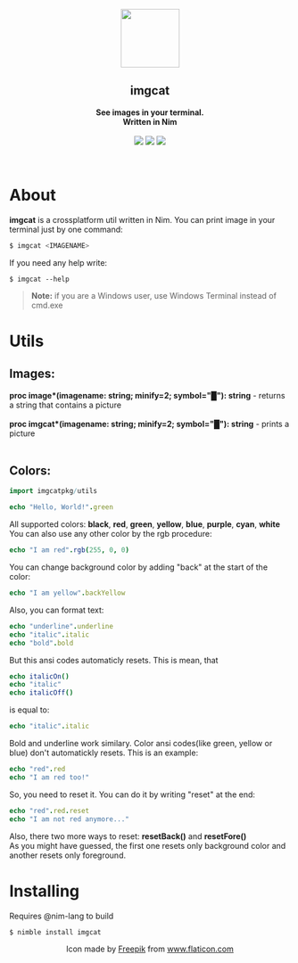 <p align="center">
  <img width=105 height=105 src="https://raw.githubusercontent.com/not-lum/imgcat/master/logo/kitty.png">
</p>

<h2 align="center"><b>imgcat</b></h2>

<p align="center">
  <b>See images in your terminal.
  <br>
  Written in Nim
  <br/>
  <br/>
  </b>
  <img src="https://img.shields.io/github/license/not-lum/imgcat?style=flat-square">

   <img src="https://img.shields.io/badge/version-0.2.0-green?style=flat-square">

   <img src="https://img.shields.io/badge/made_with-nim-green?style=flat-square">
</p>
<br>

# About
**imgcat** is a crossplatform util written in Nim. You can print image in your terminal just by one command:
```bash
$ imgcat <IMAGENAME>
```
If you need any help write:
```
$ imgcat --help
```
> **Note:** if you are a Windows user, use Windows Terminal instead of cmd.exe<br>

# Utils

## Images:
**proc image\*(imagename: string; minify=2; symbol="█"): string** - returns a string that contains a picture<br><br>
**proc imgcat\*(imagename: string; minify=2; symbol="█"): string** - prints a picture<br><br>


## Colors:
```nim
import imgcatpkg/utils

echo "Hello, World!".green
```
All supported colors:
**black**,
**red**,
**green**,
**yellow**,
**blue**,
**purple**,
**cyan**,
**white**<br>
You can also use any other color by the rgb procedure:
```nim
echo "I am red".rgb(255, 0, 0)
```
You can change background color by adding "back" at the start of the color:
```nim
echo "I am yellow".backYellow
```
Also, you can format text:
```nim
echo "underline".underline
echo "italic".italic
echo "bold".bold
```
But this ansi codes automaticly resets. This is mean, that
```nim
echo italicOn()
echo "italic"
echo italicOff()
```
is equal to:
```nim
echo "italic".italic
```
Bold and underline work similary.
Color ansi codes(like green, yellow or blue) don't automatickly resets. This is an example:
```nim
echo "red".red
echo "I am red too!"
```
So, you need to reset it. You can do it by writing "reset" at the end:
```nim
echo "red".red.reset
echo "I am not red anymore..."
```
Also, there two more ways to reset: **resetBack()** and **resetFore()**<br>
As you might have guessed, the first one resets only background color and another resets only foreground.


# Installing
Requires @nim-lang to build
```bash
$ nimble install imgcat
```

<p align="center">Icon made by <a href="http://www.freepik.com/" title="Freepik">Freepik</a> from <a href="https://www.flaticon.com/" title="Flaticon">www.flaticon.com</a></p>
